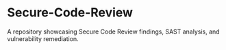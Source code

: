 # Secure-Code-Review
A repository showcasing Secure Code Review findings, SAST analysis, and vulnerability remediation.
